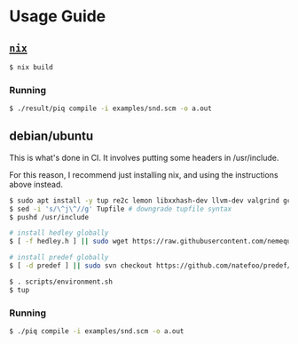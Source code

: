 # Usage Guide

## [`nix`](https://nixos.org/)

```sh
$ nix build
```

### Running

```sh
$ ./result/piq compile -i examples/snd.scm -o a.out
```

## debian/ubuntu

This is what's done in CI. It involves putting some headers in /usr/include.

For this reason, I recommend just installing nix, and using the instructions
above instead.

```sh
$ sudo apt install -y tup re2c lemon libxxhash-dev llvm-dev valgrind gcc g++ pkg-config libreadline-dev subversion
$ sed -i 's/\^j\^//g' Tupfile # downgrade tupfile syntax
$ pushd /usr/include

# install hedley globally
$ [ -f hedley.h ] || sudo wget https://raw.githubusercontent.com/nemequ/hedley/master/hedley.h -O ./hedley.h

# install predef globally
$ [ -d predef ] || sudo svn checkout https://github.com/natefoo/predef/trunk/predef

$ . scripts/environment.sh
$ tup
```

### Running

```sh
$ ./piq compile -i examples/snd.scm -o a.out
```
